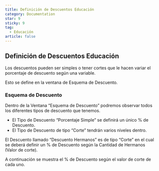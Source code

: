 ```yaml
---
title: Definición de Descuentos Educación
category: Documentation
star: 9
sticky: 9
tag:
  - Educación
article: false
---
```


## **Definición de Descuentos Educación**

Los descuentos pueden ser simples o tener cortes que le hacen variar el porcentaje de descuento según una variable.

Esto se define en la ventana de Esquema de Descuento.

### **Esquema de Descuento**

Dentro de la Ventana “Esquema de Descuento” podremos observar todos los diferentes tipos de descuento que tenemos.

* El Tipo de Descuento “Porcentaje Simple” se definirá un único % de Descuento.
* El Tipo de Descuento de tipo “Corte” tendrán varios niveles dentro.

El Descuento llamado “Descuento Hermanos” es de tipo “Corte” en el cual se deberá definir un % de Descuento según la Cantidad de Hermanos (Valor de corte).

A continuación se muestra el % de Descuento según el valor de corte de cada uno.